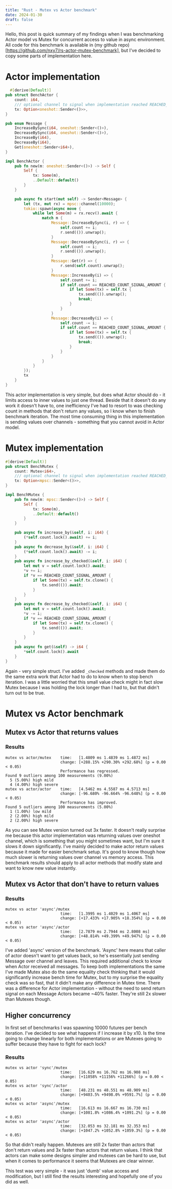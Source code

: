 ```yaml
---
title: "Rust - Mutex vs Actor benchmark"
date: 2024-01-30
draft: false
---
```

Hello, this post is quick summary of my findings when I was benchmarking Actor model vs Mutex for concurrent access to value in async environment.
All code for this benchmark is available in (my github repo)[https://github.com/nxy7/rs-actor-mutex-benchmark], but I've decided to copy some parts of
implementation here.

# Actor implementation
```rs
  #[derive(Default)]
pub struct BenchActor {
    count: i64,
    /// optional channel to signal when implementation reached REACHED_COUNT_SIGNAL_AMOUNT
    tx: Option<oneshot::Sender<()>>,
}

pub enum Message {
    IncreaseBySync(i64, oneshot::Sender<()>),
    DecreaseBySync(i64, oneshot::Sender<()>),
    IncreaseBy(i64),
    DecreaseBy(i64),
    Get(oneshot::Sender<i64>),
}

impl BenchActor {
    pub fn new(m: oneshot::Sender<()>) -> Self {
        Self {
            tx: Some(m),
            ..Default::default()
        }
    }

    pub async fn start(mut self) -> Sender<Message> {
        let (tx, mut rx) = mpsc::channel(10000);
        tokio::spawn(async move {
            while let Some(m) = rx.recv().await {
                match m {
                    Message::IncreaseBySync(i, r) => {
                        self.count += i;
                        r.send(()).unwrap();
                    }
                    Message::DecreaseBySync(i, r) => {
                        self.count -= i;
                        r.send(()).unwrap();
                    }
                    Message::Get(r) => {
                        r.send(self.count).unwrap();
                    }
                    Message::IncreaseBy(i) => {
                        self.count += i;
                        if self.count == REACHED_COUNT_SIGNAL_AMOUNT {
                            if let Some(tx) = self.tx {
                                tx.send(()).unwrap();
                                break;
                            }
                        }
                    }
                    Message::DecreaseBy(i) => {
                        self.count -= i;
                        if self.count == REACHED_COUNT_SIGNAL_AMOUNT {
                            if let Some(tx) = self.tx {
                                tx.send(()).unwrap();
                                break;
                            }
                        }
                    }
                }
            }
        });
        tx
    }
}
```
This actor implementation is very simple, but does what Actor should do - it limits access to inner values to just one thread.
Beside that it doesn't do any work it doesn't have to, one inefficiency I've had to resort to was checking count in methods that
don't return any values, so I know when to finish benchmark iteration. The most time consuming thing in this implementation is
sending values over channels - something that you cannot avoid in Actor model.

# Mutex implementation
```rs
#[derive(Default)]
pub struct BenchMutex {
    count: Mutex<i64>,
    /// optional channel to signal when implementation reached REACHED_COUNT_SIGNAL_AMOUNT
    tx: Option<mpsc::Sender<()>>,
}

impl BenchMutex {
    pub fn new(m: mpsc::Sender<()>) -> Self {
        Self {
            tx: Some(m),
            ..Default::default()
        }
    }

    pub async fn increase_by(&self, i: i64) {
        (*self.count.lock().await) += i;
    }
    pub async fn decrease_by(&self, i: i64) {
        (*self.count.lock().await) -= i;
    }
    pub async fn increase_by_checked(&self, i: i64) {
        let mut v = self.count.lock().await;
        *v += i;
        if *v == REACHED_COUNT_SIGNAL_AMOUNT {
            if let Some(tx) = self.tx.clone() {
                tx.send(()).await;
            }
        }
    }
    pub async fn decrease_by_checked(&self, i: i64) {
        let mut v = self.count.lock().await;
        *v -= i;
        if *v == REACHED_COUNT_SIGNAL_AMOUNT {
            if let Some(tx) = self.tx.clone() {
                tx.send(()).await;
            }
        }
    }
    pub async fn get(&self) -> i64 {
        *self.count.lock().await
    }
}
```
Again - very simple struct. I've added `_checked` methods and made them do the same extra work that Actor had to do to know when
to stop bench iteration. I was a little worried that this small value check might in fact slow Mutex because I was holding the lock
longer than I had to, but that didn't turn out to be true.

# Mutex vs Actor benchmark
## Mutex vs Actor that returns values
### Results

```
mutex vs actor/mutex    time:   [1.4809 ms 1.4839 ms 1.4872 ms]
                        change: [+288.15% +290.30% +292.68%] (p = 0.00 < 0.05)
                        Performance has regressed.
Found 9 outliers among 100 measurements (9.00%)
  5 (5.00%) high mild
  4 (4.00%) high severe
mutex vs actor/actor    time:   [4.5462 ms 4.5587 ms 4.5713 ms]
                        change: [-96.680% -96.664% -96.648%] (p = 0.00 < 0.05)
                        Performance has improved.
Found 5 outliers among 100 measurements (5.00%)
  1 (1.00%) low mild
  2 (2.00%) high mild
  2 (2.00%) high severe
```

As you can see Mutex version turned out 3x faster. It doesn't really surprise me because this actor implementation was returning values
over oneshot channel, which is something that you might sometimes want, but I'm sure it slows it down significantly. I've mainly decided
to make actor return values because it made for easier benchmark setup. It's good to know though how much slower is returning values over channel
vs memory access. This benchmark results should apply to all actor methods that modify state and want to know new value instantly.

## Mutex vs Actor that don't have to return values
### Results

```
mutex vs actor 'async'/mutex
                        time:   [1.3995 ms 1.4029 ms 1.4067 ms]
                        change: [+17.433% +17.905% +18.354%] (p = 0.00 < 0.05)
mutex vs actor 'async'/actor
                        time:   [2.7879 ms 2.7944 ms 2.8008 ms]
                        change: [+48.814% +49.399% +49.947%] (p = 0.00 < 0.05)
```

I've added 'async' version of the benchmark. 'Async' here means that caller of actor doesn't want to get values back, so he's essentially just sending Message over
channel and leaves. This required additional check to know when Actor received all messages. To keep both implementations the same I've made Mutex also do
the same equality check thinking that it would significantly increase bench time for Mutex, but to my surprise the equality check was so fast, that it
didn't make any difference in Mutex time. There was a difference for Actor implementation - without the need to send return signal on each Message
Actors became ~40% faster. They're still 2x slower than Mutexes though. 


## Higher concurrency
In first set of benchmarks I was spawning 10000 futures per bench iteration. I've decided to see what happens if I increase it by x10. Is the time going to change
linearly for both implementations or are Mutexes going to suffer because they have to fight for each lock?

### Results
```
mutex vs actor 'sync'/mutex
                        time:   [16.629 ms 16.762 ms 16.908 ms]
                        change: [+11058% +11156% +11266%] (p = 0.00 < 0.05)
mutex vs actor 'sync'/actor
                        time:   [48.231 ms 48.551 ms 48.909 ms]
                        change: [+9403.5% +9498.0% +9591.7%] (p = 0.00 < 0.05)
mutex vs actor 'async'/mutex
                        time:   [16.613 ms 16.667 ms 16.730 ms]
                        change: [+1081.8% +1086.4% +1091.2%] (p = 0.00 < 0.05)
mutex vs actor 'async'/actor
                        time:   [32.053 ms 32.181 ms 32.353 ms]
                        change: [+1047.2% +1052.8% +1059.3%] (p = 0.00 < 0.05)
```

So that didn't really happen. Mutexes are still 2x faster than actors that don't return values and 3x faster than actors that return values.
I think that actors can make some designs simpler and mutexes can be hard to use, but when it comes to performance it seems that Mutexes
are clear winner.

This test was very simple - it was just 'dumb' value access and modification, but I still find the results interesting and hopefully one of you did as well.
 
